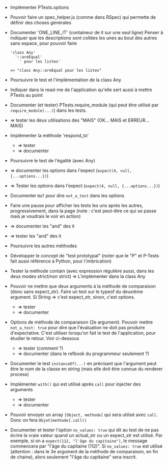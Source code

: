 * Implémenter PTests.options
* Pouvoir faire un spec_helper.js (comme dans RSpec) qui permette de définir des choses générales

* Documenter 'ONE_LINE_IT' (containeur de it sur une seul ligne)
  Penser à indiquer que les descriptions sont collées les unes au bout des autres sans espace, pour pouvoir faire
    ```
    'class Any'
      '::areEqual'
        ' pour les listes'

    => "class Any::areEqual pour les listes"
    ```
* Poursuivre le test et l'implémentation de la class Any
* Indiquer dans le read-me de l'application qu'elle sert aussi à mettre PTests au point
* Documenter (et tester) PTests.require_module (qui peut être utilisé par `require_module(...)`) dans les tests.
* => tester les deux utilisations des "MAIS" (OK… MAIS et ERREUR… MAIS)
* Implémenter la méthode 'respond_to'
  * => tester
  * => documenter
* Poursuivre le test de l'égalité (avec Any)
* => documenter les options dans l'expect (`expect(4, null, {...options...})`)
* => Tester les options dans l'expect (`expect(4, null, {...options...})`)
* Documenter `NaT` pour dire `not_a_test` dans les options
* Faire une pause pour afficher les tests les uns après les autres, progressivement, dans la page (note : c'est peut-être ce qui se passe mais je voudrais le voir en action)
* => documenter les "and" des it
* => tester les "and" des it
* Poursuivre les autres méthodes
* Développer le concept de "test prototypal" (noter que le "P" et P-Tests fait aussi référence à Python, pour l'imbrication)
* Tester la méthode contain (avec expression régulière aussi, dans les deux modes strict/non strict)
  => L'implémenter dans la class Any
* Pouvoir ne mettre que deux arguments à la méthode de comparaison (donc sans expect_str). Faire un test sur le typeof du deuxième argument. Si String => c'est expect_str, sinon, c'est options.
  * => tester
  * => documenter
* Options de méthode de comparaison (2e argument). Pouvoir mettre `not_a_test: true` pour dire que l'évaluation ne doit pas produire d'expectative. C'est utiliser lorsqu'on fait le test de l'application, pour étudier le retour. Voir ci-dessous
  * => tester (comment ?)
  * => documenter (dans le refbook du programmeur seulement ?)
* Documenter le test `instanceOf(...)` en précisant que l'argument peut être le nom de la classe en string (mais elle doit être connue du renderer process)
* Implémenter `with()` qui est utilisé après `call` pour injecter des arguments
  * => tester
  * => documenter
* Pouvoir envoyer un array `[Object, methode]` qui sera utilisé avec `call`. Donc on fera `Objet[methode].call()`
* Documenter et tester l'option `no_values: true` qui dit au test de ne pas écrire la vraie valeur quand un actual_str ou un expect_str est utilisé. Par exemple, si on a `expect(112, "l'âge du capitaine")`, le message commencera par "l'âge du capitaine (112)". Si `no_values: true` est utilisé (attention : dans le 3e argument de la méthode de comparaison, en fin de chaine), alors seulement "l'âge du capitaine" sera inscrit.
